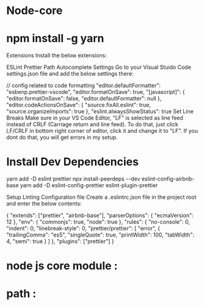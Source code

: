 # Node-core
# npm install -g yarn
Extensions
Install the below extensions:

ESLint
Prettier
Path Autocomplete
Settings
Go to your Visual Stuido Code settings.json file and add the below settings there:

// config related to code formatting
"editor.defaultFormatter": "esbenp.prettier-vscode",
"editor.formatOnSave": true,
"[javascript]": {
  "editor.formatOnSave": false,
  "editor.defaultFormatter": null
},
"editor.codeActionsOnSave": {
  "source.fixAll.eslint": true,
  "source.organizeImports": true
},
"eslint.alwaysShowStatus": true
Set Line Breaks
Make sure in your VS Code Editor, "LF" is selected as line feed instead of CRLF (Carriage return and line feed). To do that, just click LF/CRLF in bottom right corner of editor, click it and change it to "LF". If you dont do that, you will get errors in my setup.

<!--  -->
# Install Dev Dependencies
yarn add -D eslint prettier
npx install-peerdeps --dev eslint-config-airbnb-base
yarn add -D eslint-config-prettier eslint-plugin-prettier




Setup Linting Configuration file
Create a .eslintrc.json file in the project root and enter the below contents:

{
  "extends": ["prettier", "airbnb-base"],
  "parserOptions": {
    "ecmaVersion": 12
  },
  "env": {
    "commonjs": true,
    "node": true
  },
  "rules": {
    "no-console": 0,
    "indent": 0,
    "linebreak-style": 0,
    "prettier/prettier": [
      "error",
      {
        "trailingComma": "es5",
        "singleQuote": true,
        "printWidth": 100,
        "tabWidth": 4,
        "semi": true
      }
    ]
  },
  "plugins": ["prettier"]
}



<!--  -->
<!--  -->
# node js core module :
# path :

